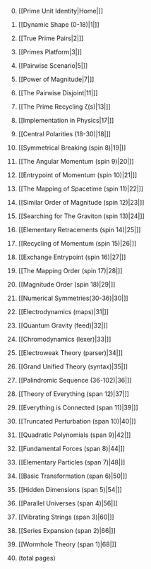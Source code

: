 0. [[Prime Unit Identity|Home|]]
0. [[Dynamic Shape (0-18)|1|]]
0. [[True Prime Pairs|2|]]
0. [[Primes Platform|3|]]
0. [[Pairwise Scenario|5|]]
0. [[Power of Magnitude|7|]]
0. [[The Pairwise Disjoint|11|]]
0. [[The Prime Recycling ζ(s)|13|]]
0. [[Implementation in Physics|17|]]
0. [[Central Polarities (18-30)|18|]]
0. [[Symmetrical Breaking (spin 8)|19|]]
0. [[The Angular Momentum (spin 9)|20|]]
0. [[Entrypoint of Momentum (spin 10)|21|]]
0. [[The Mapping of Spacetime (spin 11)|22|]]
0. [[Similar Order of Magnitude (spin 12)|23|]]
0. [[Searching for The Graviton (spin 13)|24|]]
0. [[Elementary Retracements (spin 14)|25|]]
0. [[Recycling of Momentum (spin 15)|26|]]
0. [[Exchange Entrypoint (spin 16)|27|]]
0. [[The Mapping Order (spin 17)|28|]]
0. [[Magnitude Order (spin 18)|29|]]
0. [[Numerical Symmetries(30-36)|30|]]
0. [[Electrodynamics (maps)|31|]]
0. [[Quantum Gravity (feed)|32|]]
0. [[Chromodynamics (lexer)|33|]]
0. [[Electroweak Theory (parser)|34|]]
0. [[Grand Unified Theory (syntax)|35|]]
0. [[Palindromic Sequence (36-102)|36|]]
0. [[Theory of Everything (span 12)|37|]]
0. [[Everything is Connected (span 11)|39|]]
0. [[Truncated Perturbation (span 10)|40|]]
0. [[Quadratic Polynomials (span 9)|42|]]
0. [[Fundamental Forces (span 8)|44|]]
0. [[Elementary Particles (span 7)|48|]]
0. [[Basic Transformation (span 6)|50|]]
0. [[Hidden Dimensions (span 5)|54|]]
0. [[Parallel Universes (span 4)|56|]]
0. [[Vibrating Strings (span 3)|60|]]
0. [[Series Expansion (span 2)|66|]]
0. [[Wormhole Theory (span 1)|68|]]

0. (total pages)
